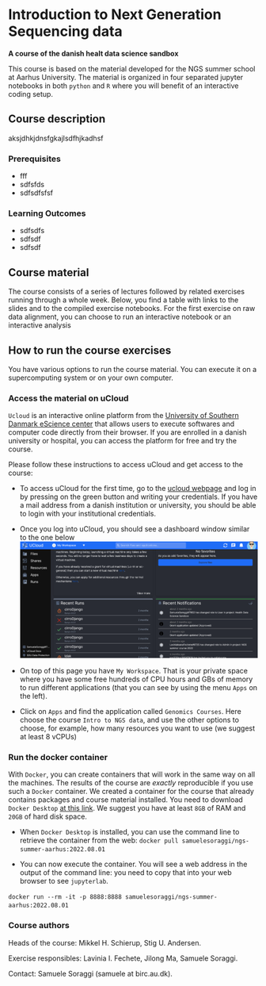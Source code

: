 # Introduction to Next Generation Sequencing data
**A course of the danish healt data science sandbox**

This course is based on the material developed for the NGS summer school at Aarhus University. The material is organized in four separated jupyter notebooks in both `python` and `R` where you will benefit of an interactive coding setup. 

## Course description

aksjdhkjdnsfgkajlsdfhjkadhsf

### Prerequisites


- fff
- sdfsfds
- sdfsdfsfsf
  
### Learning Outcomes

- sdfsdfs
- sdfsdf
- sdfsdf

## Course material

The course consists of a series of lectures followed by related exercises running through a whole week. Below, you find a table with links to the slides and to the compiled exercise notebooks. For the first exercise on raw data alignment, you can choose to run an interactive notebook or an interactive analysis 

## How to run the course exercises

You have various options to run the course material. You can execute it on a supercomputing system or on your own computer.

### Access the material on uCloud

`Ucloud` is an interactive online platform from the [University of Southern Danmark eScience center](https://escience.sdu.dk/) that allows users to execute softwares and computer code directly from their browser. If you are enrolled in a danish university or hospital, you can access the platform for free and try the course.

Please follow these instructions to access uCloud and get access to the course:

* To access uCloud for the first time, go to the [ucloud webpage](cloud.sdu.dk) and log in by pressing on the green button and writing your credentials. If you have a mail address from a danish institution or university, you should be able to login with your institutional credentials.

* Once you log into uCloud, you should see a dashboard window similar to the one below
  ![](./img/ucloud_dashboard.png)

* On top of this page you have `My Workspace`. That is your private space where you have some free hundreds of CPU hours and GBs of memory to run different applications (that you can see by using the menu `Apps` on the left). 
 
* Click on `Apps` and find the application called `Genomics Courses`. Here choose the course `Intro to NGS data`, and use the other options to choose, for example, how many resources you want to use (we suggest at least 8 vCPUs)

### Run the docker container

With `Docker`, you can create containers that will work in the same way on all the machines. The results of the course are *exactly* reproducible if you use such a `Docker` container. We created a container for the course that already contains packages and course material installed. You need to download `Docker Desktop` [at this link](https://www.docker.com/products/docker-desktop/). We suggest you have at least `8GB` of RAM and `20GB` of hard disk space.

* When `Docker Desktop` is installed, you can use the command line to retrieve the container from the web:
`docker pull samuelesoraggi/ngs-summer-aarhus:2022.08.01`

* You can now execute the container. You will see a web address in the output of the command line: you need to copy that into your web browser to see `jupyterlab`.

`docker run --rm -it -p 8888:8888 samuelesoraggi/ngs-summer-aarhus:2022.08.01`

### Course authors

Heads of the course: Mikkel H. Schierup, Stig U. Andersen.

Exercise responsibles: Lavinia I. Fechete, Jilong Ma, Samuele Soraggi.

Contact: Samuele Soraggi (samuele at birc.au.dk).